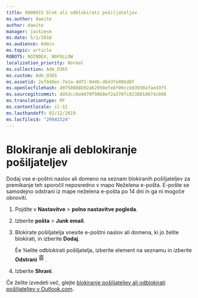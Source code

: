 ```yaml
---
title: 8000015 blok ali odblokirati pošiljateljev
ms.author: daeite
author: daeite
manager: jackiesm
ms.date: 5/1/2018
ms.audience: Admin
ms.topic: article
ROBOTS: NOINDEX, NOFOLLOW
localization_priority: Normal
ms.collection: Adm_O365
ms.custom: Adm_O365
ms.assetid: 2ef840ec-7e1a-4df2-944b-d643fe08bd8f
ms.openlocfilehash: 49750888b92a62058efe8f09ccb03930afae43f5
ms.sourcegitcommit: dd43cc0a9470f98b8ef2a3787c823801d674c666
ms.translationtype: MT
ms.contentlocale: sl-SI
ms.lasthandoff: 02/12/2019
ms.locfileid: "29941524"
---
```

# <a name="block-or-unblock-senders"></a>Blokiranje ali deblokiranje pošiljateljev

Dodaj vse e-poštni naslov ali domeno na seznam blokiranih pošiljateljev za premikanje teh sporočil neposredno v mapo Neželena e-pošta. E-pošte se samodejno odstrani iz mape neželena e-pošta po 14 dni in ga ni mogoče obnoviti.
  
1. Pojdite v **Nastavitve** \> **polno nastavitve pogleda**. 
    
2. Izberite **pošta** \> **Junk email**. 
    
3. Blokirate pošiljatelja vnesite e-poštni naslov ali domena, ki jo želite blokirati, in izberite **Dodaj**. 
    
    Èe ¾elite odblokirati pošiljatelja, izberite element na seznamu in izberite **Odstrani**![izbrisati](media/deb47846-8483-4f9d-813a-fc8fe288b583.png).
    
4. Izberite **Shrani**. 
    
Če želite izvedeti več, glejte [blokiranje pošiljateljev ali odblokirati pošiljateljev v Outlook.com](https://go.microsoft.com/fwlink/p/?linkid=873133).
  

